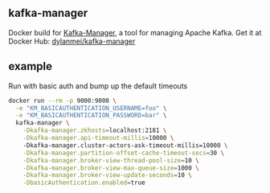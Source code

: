 kafka-manager
-------------

Docker build for [Kafka-Manager](https://github.com/yahoo/kafka-manager), a tool for managing Apache Kafka. Get it at Docker Hub: [dylanmei/kafka-manager](https://hub.docker.com/r/dylanmei/kafka-manager/)

## example

Run with basic auth and bump up the default timeouts

```sh
docker run --rm -p 9000:9000 \
  -e "KM_BASICAUTHENTICATION_USERNAME=foo" \
  -e "KM_BASICAUTHENTICATION_PASSWORD=bar" \
  kafka-manager \
    -Dkafka-manager.zkhosts=localhost:2181 \
    -Dkafka-manager.api-timeout-millis=10000 \                                                                                                                                                                               
    -Dkafka-manager.cluster-actors-ask-timeout-millis=10000 \
    -Dkafka-manager.partition-offset-cache-timeout-secs=30 \
    -Dkafka-manager.broker-view-thread-pool-size=10 \
    -Dkafka-manager.broker-view-max-queue-size=1000 \
    -Dkafka-manager.broker-view-update-seconds=10 \
    -DbasicAuthentication.enabled=true
```
